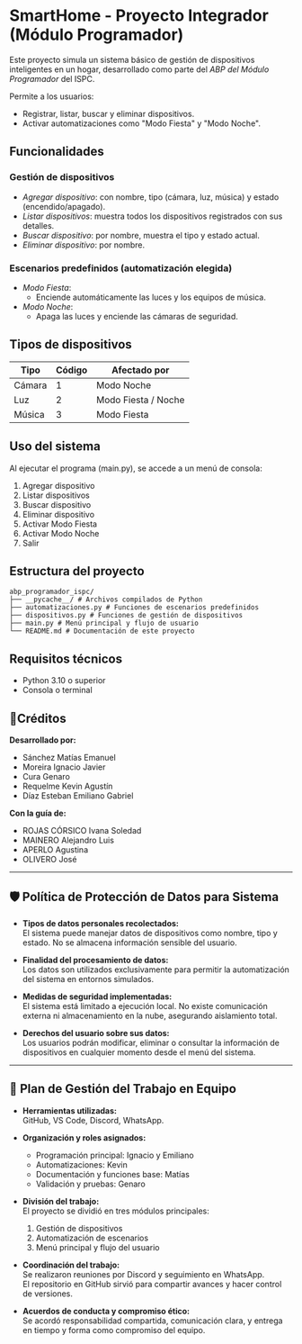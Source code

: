 
# SmartHome - Proyecto Integrador (Módulo Programador)

Este proyecto simula un sistema básico de gestión de dispositivos inteligentes en un hogar, desarrollado como parte del *ABP del Módulo Programador* del ISPC.

Permite a los usuarios:
- Registrar, listar, buscar y eliminar dispositivos.
- Activar automatizaciones como "Modo Fiesta" y "Modo Noche".



## Funcionalidades

### Gestión de dispositivos

- *Agregar dispositivo*: con nombre, tipo (cámara, luz, música) y estado (encendido/apagado).
- *Listar dispositivos*: muestra todos los dispositivos registrados con sus detalles.
- *Buscar dispositivo*: por nombre, muestra el tipo y estado actual.
- *Eliminar dispositivo*: por nombre.

### Escenarios predefinidos (automatización elegida)

- *Modo Fiesta*:
  - Enciende automáticamente las luces y los equipos de música.
- *Modo Noche*:
  - Apaga las luces y enciende las cámaras de seguridad.



##  Tipos de dispositivos

| Tipo   | Código | Afectado por        |
|--------|--------|---------------------|
| Cámara | 1    | Modo Noche          |
| Luz    | 2    | Modo Fiesta / Noche |
| Música | 3    | Modo Fiesta         |



## Uso del sistema

Al ejecutar el programa (main.py), se accede a un menú de consola:


1. Agregar dispositivo
2. Listar dispositivos
3. Buscar dispositivo
4. Eliminar dispositivo
5. Activar Modo Fiesta
6. Activar Modo Noche
7. Salir



##  Estructura del proyecto

```
abp_programador_ispc/
├── __pycache__/ # Archivos compilados de Python
├── automatizaciones.py # Funciones de escenarios predefinidos
├── dispositivos.py # Funciones de gestión de dispositivos
├── main.py # Menú principal y flujo de usuario
└── README.md # Documentación de este proyecto
```

##  Requisitos técnicos

- Python 3.10 o superior
- Consola o terminal



## 👥Créditos

**Desarrollado por:**
- Sánchez Matías Emanuel  
- Moreira Ignacio Javier  
- Cura Genaro  
- Requelme Kevin Agustín  
- Díaz Esteban Emiliano Gabriel  

**Con la guía de:**
- ROJAS CÓRSICO Ivana Soledad  
- MAINERO Alejandro Luis  
- APERLO Agustina
- OLIVERO José


---

## 🛡️ Política de Protección de Datos para Sistema

- **Tipos de datos personales recolectados:**  
  El sistema puede manejar datos de dispositivos como nombre, tipo y estado. No se almacena información sensible del usuario.

- **Finalidad del procesamiento de datos:**  
  Los datos son utilizados exclusivamente para permitir la automatización del sistema en entornos simulados.

- **Medidas de seguridad implementadas:**  
  El sistema está limitado a ejecución local. No existe comunicación externa ni almacenamiento en la nube, asegurando aislamiento total.

- **Derechos del usuario sobre sus datos:**  
  Los usuarios podrán modificar, eliminar o consultar la información de dispositivos en cualquier momento desde el menú del sistema.

---

## 📜 Plan de Gestión del Trabajo en Equipo

- **Herramientas utilizadas:**  
  GitHub, VS Code, Discord, WhatsApp.

- **Organización y roles asignados:**  
  - Programación principal: Ignacio y Emiliano  
  - Automatizaciones: Kevin  
  - Documentación y funciones base: Matías  
  - Validación y pruebas: Genaro

- **División del trabajo:**  
  El proyecto se dividió en tres módulos principales:  
  1. Gestión de dispositivos  
  2. Automatización de escenarios  
  3. Menú principal y flujo del usuario  

- **Coordinación del trabajo:**  
  Se realizaron reuniones por Discord y seguimiento en WhatsApp.  
  El repositorio en GitHub sirvió para compartir avances y hacer control de versiones.

- **Acuerdos de conducta y compromiso ético:**  
  Se acordó responsabilidad compartida, comunicación clara, y entrega en tiempo y forma como compromiso del equipo.
